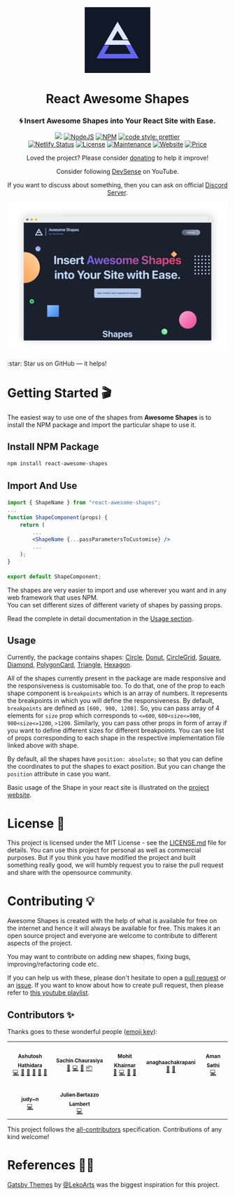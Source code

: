 <div align="center">
<img height="150" alt="preview" src="./public/logo.png" />
</div>

<h1 align="center">React Awesome Shapes</h1> 

<h3 align="center">🌀 Insert Awesome Shapes into Your React Site with Ease.</h3>

<p align="center">
  <a href="https://hits.seeyoufarm.com"><img src="https://hits.seeyoufarm.com/api/count/incr/badge.svg?url=https%3A%2F%2Fgithub.com%2Fashutosh1919%2Freact-awesome-shapes&count_bg=%2379C83D&title_bg=%23555555&icon=&icon_color=%23E7E7E7&title=hits&edge_flat=false"/></a>
  <a href="https://nodejs.org/en/blog/release/v16.14.0/"><img alt="NodeJS" src="https://img.shields.io/badge/node-16.14.0-important?style=flat-square" /></a>
  <a href="https://www.npmjs.com/package/npm/v/8.3.1"><img alt="NPM" src="https://img.shields.io/badge/npm-8.3.1-61DAFB?style=flat-square" /></a>
  <a href="https://github.com/prettier/prettier"><img alt="code style: prettier" src="https://img.shields.io/badge/code_style-prettier-ff69b4.svg?style=flat-square?style=flat-square" /></a>
  <br/>
  <a href="https://app.netlify.com/sites/awesomeshapes/deploys"><img alt="Netlify Status" src="https://api.netlify.com/api/v1/badges/eb7f832f-44d6-4460-af97-fab64038b91c/deploy-status" /></a>
  <a href="https://github.com/ashutosh1919/react-awesome-shapes/blob/main/LICENSE"><img alt="License" src="http://img.shields.io/:license-mit-blue.svg?style=flat-square?style=flat-square" /></a>
  <a href="https://github.com/ashutosh1919/react-awesome-shapes/commits/main"><img alt="Maintenance" src="https://img.shields.io/badge/maintained-yes-green.svg?style=flat-square" /></a>
  <a href="https://awesomeshapes.netlify.app/"><img alt="Website" src="https://img.shields.io/badge/website-up-yellow?style=flat-square" /></a>
  <a href="https://img.shields.io/badge/price-free-ff69b4"><img alt="Price" src="https://img.shields.io/badge/price-free-ff69b4?style=flat-square" /></a>
</p>

<p align="center">Loved the project? Please consider <a href="https://github.com/sponsors/ashutosh1919">donating</a> to help it improve!</p>
<p align="center">Consider following <a href="https://youtube.com/c/DevSense19">DevSense</a> on YouTube.</p>
<p align="center">If you want to discuss about something, then you can ask on official <a href="https://discord.com/invite/GkcbM5bwZr">Discord Server</a>.</p>

<p align="center"> 
    <a href="https://awesomeshapes.netlify.app/" target="_blank">
    <img src="./public/preview.png"></img>
  </a>
</p>
:star: Star us on GitHub — it helps!  

# Getting Started 🎬

The easiest way to use one of the shapes from **Awesome Shapes** is to install the NPM package and import the particular shape to use it.

## Install NPM Package

```bash
npm install react-awesome-shapes
```

## Import And Use

```jsx highlight={1,6}
import { ShapeName } from "react-awesome-shapes";
...
function ShapeComponent(props) {
    return (
        ...
        <ShapeName {...passParametersToCustomise} />
        ...
    );
}

export default ShapeComponent;
```

The shapes are very easier to import and use wherever you want and in any web framework that uses NPM.  
You can set different sizes of different variety of shapes by passing props.

Read the complete in detail documentation in the [Usage section](https://github.com/ashutosh1919/react-awesome-shapes#usage).  


## Usage

Currently, the package contains shapes: [Circle](https://github.com/ashutosh1919/react-awesome-shapes/blob/main/src/lib/shapes/circle.tsx), [Donut](https://github.com/ashutosh1919/react-awesome-shapes/blob/main/src/lib/shapes/donut.tsx), [CircleGrid](https://github.com/ashutosh1919/react-awesome-shapes/blob/main/src/lib/shapes/circlegrid.tsx), [Square](https://github.com/ashutosh1919/react-awesome-shapes/blob/main/src/lib/shapes/square.tsx), [Diamond](https://github.com/ashutosh1919/react-awesome-shapes/blob/main/src/lib/shapes/diamond.tsx), [PolygonCard](https://github.com/ashutosh1919/react-awesome-shapes/blob/main/src/lib/shapes/polygonCard.tsx), [Triangle](https://github.com/ashutosh1919/react-awesome-shapes/blob/main/src/lib/shapes/triangle.tsx), [Hexagon](https://github.com/ashutosh1919/react-awesome-shapes/blob/main/src/lib/shapes/hexagon.tsx).

All of the shapes currently present in the package are made responsive and the responsiveness is customisable too. To do that, one of the prop to each shape component is `breakpoints` which is an array of numbers. It represents the breakpoints in which you will define the responsiveness. By default, `breakpoints` are defined as `[600, 900, 1200]`. So, you can pass array of 4 elements for `size` prop which corresponds to `<=600`, `600<size<=900`, `900<size<=1200`, `>1200`. Similarly, you can pass other props in form of array if you want to define different sizes for different breakpoints. You can see list of props corresponding to each shape in the respective implementation file linked above with shape.

By default, all the shapes have `position: absolute;` so that you can define the coordinates to put the shapes to exact position. But you can change the `position` attribute in case you want.

Basic usage of the Shape in your react site is illustrated on the [project website](https://awesomeshapes.netlify.app/).

# License 📄

This project is licensed under the MIT License - see the [LICENSE.md](https://github.com/ashutosh1919/react-awesome-shapes/blob/main/LICENSE) file for details.
You can use this project for personal as well as commercial purposes. But if you think you have modified the project and built something really good, we will humbly request you to raise the pull request and share with the opensource community.

# Contributing 💡

‌Awesome Shapes is created with the help of what is available for free on the internet and hence it will always be available for free. This makes it an open source project and everyone are welcome to contribute to different aspects of the project.

You may want to contribute on adding new shapes, fixing bugs, improving/refactoring code etc.

If you can help us with these, please don't hesitate to open a [pull request](https://github.com/ashutosh1919/react-awesome-shapes/pulls) or an [issue](https://github.com/ashutosh1919/react-awesome-shapes/issues). If you want to know about how to create pull request, then please refer to [this youtube playlist](https://youtube.com/playlist?list=PLR0CKdeR_FyscaxEksDVXc4UQvlOFLYS6).

## Contributors ✨

Thanks goes to these wonderful people ([emoji key](https://allcontributors.org/docs/en/emoji-key)):

<!-- ALL-CONTRIBUTORS-LIST:START - Do not remove or modify this section -->
<!-- prettier-ignore-start -->
<!-- markdownlint-disable -->
<table>
  <tr>
    <td align="center"><a href="https://github.com/ashutosh1919"><img src="https://avatars.githubusercontent.com/u/20843596?v=4?s=100" width="100px;" alt=""/><br /><sub><b>Ashutosh Hathidara</b></sub></a><br /><a href="https://github.com/ashutosh1919/react-awesome-shapes/commits?author=ashutosh1919" title="Code">💻</a> <a href="#design-ashutosh1919" title="Design">🎨</a> <a href="https://github.com/ashutosh1919/react-awesome-shapes/commits?author=ashutosh1919" title="Documentation">📖</a> <a href="#ideas-ashutosh1919" title="Ideas, Planning, & Feedback">🤔</a> <a href="#maintenance-ashutosh1919" title="Maintenance">🚧</a> <a href="#research-ashutosh1919" title="Research">🔬</a></td>
    <td align="center"><a href="https://sachinchaurasiya.dev/"><img src="https://avatars.githubusercontent.com/u/59080942?v=4?s=100" width="100px;" alt=""/><br /><sub><b>Sachin Chaurasiya</b></sub></a><br /><a href="https://github.com/ashutosh1919/react-awesome-shapes/commits?author=Sachin-chaurasiya" title="Documentation">📖</a> <a href="https://github.com/ashutosh1919/react-awesome-shapes/commits?author=Sachin-chaurasiya" title="Code">💻</a> <a href="#ideas-Sachin-chaurasiya" title="Ideas, Planning, & Feedback">🤔</a> <a href="#platform-Sachin-chaurasiya" title="Packaging/porting to new platform">📦</a></td>
    <td align="center"><a href="http://mohittk.github.io"><img src="https://avatars.githubusercontent.com/u/79041510?v=4?s=100" width="100px;" alt=""/><br /><sub><b>Mohit Khairnar</b></sub></a><br /><a href="#ideas-mohittk" title="Ideas, Planning, & Feedback">🤔</a> <a href="https://github.com/ashutosh1919/react-awesome-shapes/commits?author=mohittk" title="Code">💻</a> <a href="#design-mohittk" title="Design">🎨</a> <a href="https://github.com/ashutosh1919/react-awesome-shapes/commits?author=mohittk" title="Documentation">📖</a></td>
    <td align="center"><a href="https://github.com/anaghaachakrapani"><img src="https://avatars.githubusercontent.com/u/77433706?v=4?s=100" width="100px;" alt=""/><br /><sub><b>anaghaachakrapani</b></sub></a><br /><a href="#design-anaghaachakrapani" title="Design">🎨</a> <a href="#ideas-anaghaachakrapani" title="Ideas, Planning, & Feedback">🤔</a></td>
    <td align="center"><a href="https://amansethi.netlify.app"><img src="https://avatars.githubusercontent.com/u/35420536?v=4?s=100" width="100px;" alt=""/><br /><sub><b>Aman Sethi</b></sub></a><br /><a href="https://github.com/ashutosh1919/react-awesome-shapes/commits?author=amansethi00" title="Code">💻</a></td>
  </tr>
  <tr>
    <td align="center"><a href="http://judyn.me"><img src="https://avatars.githubusercontent.com/u/64036735?v=4?s=100" width="100px;" alt=""/><br /><sub><b>judy-n</b></sub></a><br /><a href="https://github.com/ashutosh1919/react-awesome-shapes/commits?author=judy-n" title="Code">💻</a></td>
    <td align="center"><a href="https://www.julienbl.me"><img src="https://avatars.githubusercontent.com/u/42924425?v=4?s=100" width="100px;" alt=""/><br /><sub><b>Julien Bertazzo Lambert</b></sub></a><br /><a href="https://github.com/ashutosh1919/react-awesome-shapes/commits?author=JLambertazzo" title="Code">💻</a></td>
  </tr>
</table>

<!-- markdownlint-restore -->
<!-- prettier-ignore-end -->

<!-- ALL-CONTRIBUTORS-LIST:END -->

This project follows the [all-contributors](https://github.com/all-contributors/all-contributors) specification. Contributions of any kind welcome!

# References 👏🏻

[Gatsby Themes](https://themes.lekoarts.de/) by [@LekoArts](https://github.com/LekoArts) was the biggest inspiration for this project.
